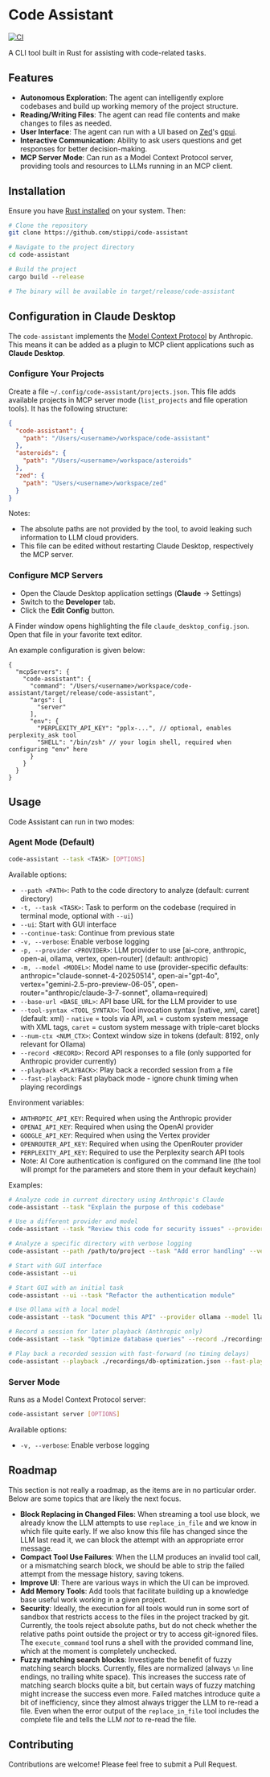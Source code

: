 # Code Assistant

[![CI](https://github.com/stippi/code-assistant/actions/workflows/build.yml/badge.svg)](https://github.com/stippi/code-assistant/actions/workflows/build.yml)

A CLI tool built in Rust for assisting with code-related tasks.

## Features

- **Autonomous Exploration**: The agent can intelligently explore codebases and build up working memory of the project structure.
- **Reading/Writing Files**: The agent can read file contents and make changes to files as needed.
- **User Interface**: The agent can run with a UI based on [Zed](https://zed.dev)'s [gpui](https://github.com/zed-industries/zed/tree/main/crates/gpui).
- **Interactive Communication**: Ability to ask users questions and get responses for better decision-making.
- **MCP Server Mode**: Can run as a Model Context Protocol server, providing tools and resources to LLMs running in an MCP client.

## Installation

Ensure you have [Rust installed](https://www.rust-lang.org/tools/install) on your system. Then:

```bash
# Clone the repository
git clone https://github.com/stippi/code-assistant

# Navigate to the project directory
cd code-assistant

# Build the project
cargo build --release

# The binary will be available in target/release/code-assistant
```

## Configuration in Claude Desktop

The `code-assistant` implements the [Model Context Protocol](https://modelcontextprotocol.io/introduction) by Anthropic.
This means it can be added as a plugin to MCP client applications such as **Claude Desktop**.

### Configure Your Projects

Create a file `~/.config/code-assistant/projects.json`.
This file adds available projects in MCP server mode (`list_projects` and file operation tools).
It has the following structure:

```json
{
  "code-assistant": {
    "path": "/Users/<username>/workspace/code-assistant"
  },
  "asteroids": {
    "path": "/Users/<username>/workspace/asteroids"
  },
  "zed": {
    "path": "Users/<username>/workspace/zed"
  }
}
```

Notes:
- The absolute paths are not provided by the tool, to avoid leaking such information to LLM cloud providers.
- This file can be edited without restarting Claude Desktop, respectively the MCP server.

### Configure MCP Servers

- Open the Claude Desktop application settings (**Claude** -> Settings)
- Switch to the **Developer** tab.
- Click the **Edit Config** button.

A Finder window opens highlighting the file `claude_desktop_config.json`.
Open that file in your favorite text editor.

An example configuration is given below:

```jsonc
{
  "mcpServers": {
    "code-assistant": {
      "command": "/Users/<username>/workspace/code-assistant/target/release/code-assistant",
      "args": [
        "server"
      ],
      "env": {
        "PERPLEXITY_API_KEY": "pplx-...", // optional, enables perplexity_ask tool
        "SHELL": "/bin/zsh" // your login shell, required when configuring "env" here
      }
    }
  }
}
```

## Usage

Code Assistant can run in two modes:

### Agent Mode (Default)

```bash
code-assistant --task <TASK> [OPTIONS]
```

Available options:
- `--path <PATH>`: Path to the code directory to analyze (default: current directory)
- `-t, --task <TASK>`: Task to perform on the codebase (required in terminal mode, optional with `--ui`)
- `--ui`: Start with GUI interface
- `--continue-task`: Continue from previous state
- `-v, --verbose`: Enable verbose logging
- `-p, --provider <PROVIDER>`: LLM provider to use [ai-core, anthropic, open-ai, ollama, vertex, open-router] (default: anthropic)
- `-m, --model <MODEL>`: Model name to use (provider-specific defaults: anthropic="claude-sonnet-4-20250514", open-ai="gpt-4o", vertex="gemini-2.5-pro-preview-06-05", open-router="anthropic/claude-3-7-sonnet", ollama=required)
- `--base-url <BASE_URL>`: API base URL for the LLM provider to use
- `--tool-syntax <TOOL_SYNTAX>`: Tool invocation syntax [native, xml, caret] (default: xml) - `native` = tools via API, `xml` = custom system message with XML tags, `caret` = custom system message with triple-caret blocks
- `--num-ctx <NUM_CTX>`: Context window size in tokens (default: 8192, only relevant for Ollama)
- `--record <RECORD>`: Record API responses to a file (only supported for Anthropic provider currently)
- `--playback <PLAYBACK>`: Play back a recorded session from a file
- `--fast-playback`: Fast playback mode - ignore chunk timing when playing recordings

Environment variables:
- `ANTHROPIC_API_KEY`: Required when using the Anthropic provider
- `OPENAI_API_KEY`: Required when using the OpenAI provider
- `GOOGLE_API_KEY`: Required when using the Vertex provider
- `OPENROUTER_API_KEY`: Required when using the OpenRouter provider
- `PERPLEXITY_API_KEY`: Required to use the Perplexity search API tools
- Note: AI Core authentication is configured on the command line (the tool will prompt for the parameters and store them in your default keychain)

Examples:
```bash
# Analyze code in current directory using Anthropic's Claude
code-assistant --task "Explain the purpose of this codebase"

# Use a different provider and model
code-assistant --task "Review this code for security issues" --provider openai --model gpt-4o

# Analyze a specific directory with verbose logging
code-assistant --path /path/to/project --task "Add error handling" --verbose

# Start with GUI interface
code-assistant --ui

# Start GUI with an initial task
code-assistant --ui --task "Refactor the authentication module"

# Use Ollama with a local model
code-assistant --task "Document this API" --provider ollama --model llama2 --num-ctx 4096

# Record a session for later playback (Anthropic only)
code-assistant --task "Optimize database queries" --record ./recordings/db-optimization.json

# Play back a recorded session with fast-forward (no timing delays)
code-assistant --playback ./recordings/db-optimization.json --fast-playback
```

### Server Mode

Runs as a Model Context Protocol server:

```bash
code-assistant server [OPTIONS]
```

Available options:
- `-v, --verbose`: Enable verbose logging

## Roadmap

This section is not really a roadmap, as the items are in no particular order.
Below are some topics that are likely the next focus.

- **Block Replacing in Changed Files**: When streaming a tool use block, we already know the LLM attempts to use `replace_in_file` and we know in which file quite early.
  If we also know this file has changed since the LLM last read it, we can block the attempt with an appropriate error message.
- **Compact Tool Use Failures**: When the LLM produces an invalid tool call, or a mismatching search block, we should be able to strip the failed attempt from the message history, saving tokens.
- **Improve UI**: There are various ways in which the UI can be improved.
- **Add Memory Tools**: Add tools that facilitate building up a knowledge base useful work working in a given project.
- **Security**: Ideally, the execution for all tools would run in some sort of sandbox that restricts access to the files in the project tracked by git.
  Currently, the tools reject absolute paths, but do not check whether the relative paths point outside the project or try to access git-ignored files.
  The `execute_command` tool runs a shell with the provided command line, which at the moment is completely unchecked.
- **Fuzzy matching search blocks**: Investigate the benefit of fuzzy matching search blocks.
  Currently, files are normalized (always `\n` line endings, no trailing white space).
  This increases the success rate of matching search blocks quite a bit, but certain ways of fuzzy matching might increase the success even more.
  Failed matches introduce quite a bit of inefficiency, since they almost always trigger the LLM to re-read a file.
  Even when the error output of the `replace_in_file` tool includes the complete file and tells the LLM *not* to re-read the file.

## Contributing

Contributions are welcome! Please feel free to submit a Pull Request.
